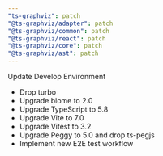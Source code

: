 ```yaml
---
"ts-graphviz": patch
"@ts-graphviz/adapter": patch
"@ts-graphviz/common": patch
"@ts-graphviz/react": patch
"@ts-graphviz/core": patch
"@ts-graphviz/ast": patch
---
```


Update Develop Environment
- Drop turbo
- Upgrade biome to 2.0
- Upgrade TypeScript to 5.8
- Upgrade Vite to 7.0
- Upgrade Vitest to 3.2
- Upgrade Peggy to 5.0 and drop ts-pegjs
- Implement new E2E test workflow
